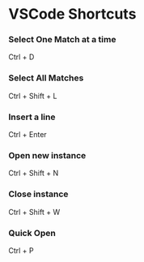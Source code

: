 # VSCode Shortcuts

### Select One Match at a time 
Ctrl + D

### Select All Matches 
Ctrl + Shift + L

### Insert a line
Ctrl + Enter

### Open new instance
Ctrl + Shift + N

### Close instance
Ctrl + Shift + W

### Quick Open
Ctrl + P
